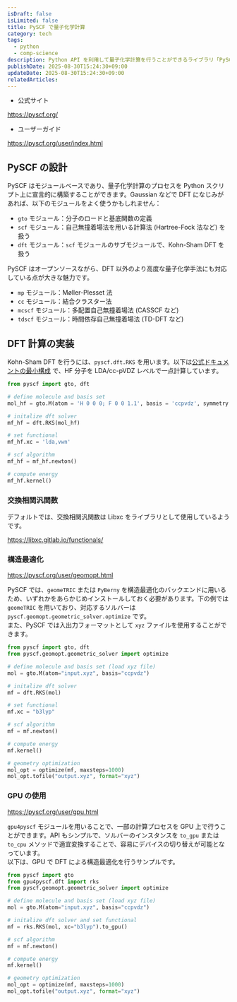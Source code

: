 ```yaml
---
isDraft: false
isLimited: false
title: PySCF で量子化学計算
category: tech
tags:
  - python
  - comp-science
description: Python API を利用して量子化学計算を行うことができるライブラリ「PySCF」の実装例を示します。
publishDate: 2025-08-30T15:24:30+09:00
updateDate: 2025-08-30T15:24:30+09:00
relatedArticles:
---
```

- 公式サイト

https://pyscf.org/

- ユーザーガイド

https://pyscf.org/user/index.html

## PySCF の設計

PySCF はモジュールベースであり、量子化学計算のプロセスを Python スクリプト上に宣言的に構築することができます。Gaussian などで DFT になじみがあれば、以下のモジュールをよく使うかもしれません：

- `gto` モジュール：分子のロードと基底関数の定義
- `scf` モジュール：自己無撞着場法を用いる計算法 (Hartree-Fock 法など) を扱う
- `dft` モジュール：`scf` モジュールのサブモジュールで、Kohn-Sham DFT を扱う

PySCF はオープンソースながら、DFT 以外のより高度な量子化学手法にも対応している点が大きな魅力です。

- `mp` モジュール：Møller-Plesset 法
- `cc` モジュール：結合クラスター法
- `mcscf` モジュール：多配置自己無撞着場法 (CASSCF など)
- `tdscf` モジュール：時間依存自己無撞着場法 (TD-DFT など)
## DFT 計算の実装

Kohn-Sham DFT を行うには、`pyscf.dft.RKS` を用います。以下は[公式ドキュメントの最小構成](https://pyscf.org/user/dft.html) で、$\mathrm{HF}$ 分子を LDA/cc-pVDZ レベルで一点計算しています。

```py
from pyscf import gto, dft

# define molecule and basis set
mol_hf = gto.M(atom = 'H 0 0 0; F 0 0 1.1', basis = 'ccpvdz', symmetry = True)

# initalize dft solver
mf_hf = dft.RKS(mol_hf)

# set functional
mf_hf.xc = 'lda,vwn'

# scf algorithm
mf_hf = mf_hf.newton()

# compute energy
mf_hf.kernel()
```

### 交換相関汎関数

デフォルトでは、交換相関汎関数は Libxc をライブラリとして使用しているようです。

https://libxc.gitlab.io/functionals/

### 構造最適化

https://pyscf.org/user/geomopt.html

PySCF では、`geomeTRIC` または `PyBerny` を構造最適化のバックエンドに用いるため、いずれかをあらかじめインストールしておく必要があります。下の例では `geomeTRIC` を用いており、対応するソルバーは `pyscf.geomopt.geometric_solver.optimize` です。
\
また、PySCF では入出力フォーマットとして `xyz` ファイルを使用することができます。

```py
from pyscf import gto, dft
from pyscf.geomopt.geometric_solver import optimize

# define molecule and basis set (load xyz file)
mol = gto.M(atom="input.xyz", basis="ccpvdz")

# initalize dft solver
mf = dft.RKS(mol)

# set functional
mf.xc = "b3lyp"

# scf algorithm
mf = mf.newton()

# compute energy
mf.kernel()

# geometry optimization
mol_opt = optimize(mf, maxsteps=1000)
mol_opt.tofile("output.xyz", format="xyz")
```

### GPU の使用

https://pyscf.org/user/gpu.html

`gpu4pyscf` モジュールを用いることで、一部の計算プロセスを GPU 上で行うことができます。API もシンプルで、ソルバーのインスタンスを `to_gpu` または `to_cpu` メソッドで適宜変換することで、容易にデバイスの切り替えが可能となっています。
\
以下は、GPU で DFT による構造最適化を行うサンプルです。

```py
from pyscf import gto
from gpu4pyscf.dft import rks
from pyscf.geomopt.geometric_solver import optimize

# define molecule and basis set (load xyz file)
mol = gto.M(atom="input.xyz", basis="ccpvdz")

# initalize dft solver and set functional
mf = rks.RKS(mol, xc="b3lyp").to_gpu()

# scf algorithm
mf = mf.newton()

# compute energy
mf.kernel()

# geometry optimization
mol_opt = optimize(mf, maxsteps=1000)
mol_opt.tofile("output.xyz", format="xyz")
```
